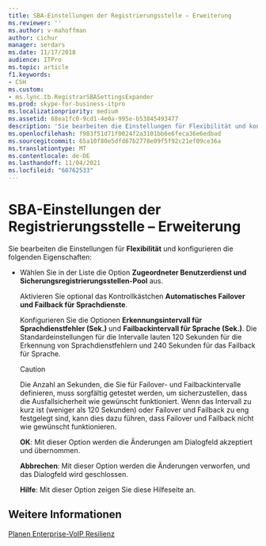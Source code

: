```yaml
---
title: SBA-Einstellungen der Registrierungsstelle – Erweiterung
ms.reviewer: ''
ms.author: v-mahoffman
author: cichur
manager: serdars
ms.date: 11/17/2018
audience: ITPro
ms.topic: article
f1.keywords:
- CSH
ms.custom:
- ms.lync.tb.RegistrarSBASettingsExpander
ms.prod: skype-for-business-itpro
ms.localizationpriority: medium
ms.assetid: 68ea1fc0-9cd1-4e0a-995e-b53845493477
description: 'Sie bearbeiten die Einstellungen für Flexibilität und konfigurieren die folgenden Eigenschaften:'
ms.openlocfilehash: f983f51d71f0024f2a3101bb6e6feca36e6edbad
ms.sourcegitcommit: 65a10f80e5dfd67b2778e09f5f92c21ef09ce36a
ms.translationtype: MT
ms.contentlocale: de-DE
ms.lasthandoff: 11/04/2021
ms.locfileid: "60762533"
---
```

# <a name="registrar-sba-settings-expander"></a>SBA-Einstellungen der Registrierungsstelle – Erweiterung

Sie bearbeiten die Einstellungen für **Flexibilität** und konfigurieren die folgenden Eigenschaften:

- Wählen Sie in der Liste die Option **Zugeordneter Benutzerdienst und Sicherungsregistrierungsstellen-Pool** aus.

    Aktivieren Sie optional das Kontrollkästchen **Automatisches Failover und Failback für Sprachdienste**.

    Konfigurieren Sie die Optionen **Erkennungsintervall für Sprachdienstfehler (Sek.)** und **Failbackintervall für Sprache (Sek.)**. Die Standardeinstellungen für die Intervalle lauten 120 Sekunden für die Erkennung von Sprachdienstfehlern und 240 Sekunden für das Failback für Sprache.

    > [!CAUTION]
    > Die Anzahl an Sekunden, die Sie für Failover- und Failbackintervalle definieren, muss sorgfältig getestet werden, um sicherzustellen, dass die Ausfallsicherheit wie gewünscht funktioniert. Wenn das Intervall zu kurz ist (weniger als 120 Sekunden) oder Failover und Failback zu eng festgelegt sind, kann dies dazu führen, dass Failover und Failback nicht wie gewünscht funktionieren.

  **OK**: Mit dieser Option werden die Änderungen am Dialogfeld akzeptiert und übernommen.

  **Abbrechen**: Mit dieser Option werden die Änderungen verworfen, und das Dialogfeld wird geschlossen.

  **Hilfe**: Mit dieser Option zeigen Sie diese Hilfeseite an.

## <a name="see-also"></a>Weitere Informationen

[Planen Enterprise-VoIP Resilienz](/previous-versions/office/lync-server-2013/lync-server-2013-planning-for-enterprise-voice-resiliency)